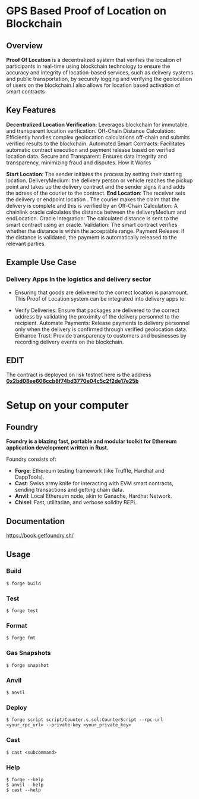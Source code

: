 # GPS Based Proof of Location on Blockchain
## Overview

**Proof Of Location** is a decentralized system that verifies the location of participants in real-time using blockchain technology to ensure the accuracy and integrity of location-based services, such as delivery systems and public transportation, by securely logging and verifying the geolocation of users on the blockchain.I also allows for location based activation of smart contracts
## Key Features

**Decentralized Location Verification**: Leverages blockchain for immutable and transparent location verification. Off-Chain Distance Calculation: Efficiently handles complex geolocation calculations off-chain and submits verified results to the blockchain. Automated Smart Contracts: Facilitates automatic contract execution and payment release based on verified location data. Secure and Transparent: Ensures data integrity and transparency, minimizing fraud and disputes.
How It Works

**Start Location**: The sender initiates the process by setting their starting location. DeliveryMedium: the delivery person or vehicle reaches the pickup point and takes up the delivery contract and the sender signs it and adds the adress of the courier to the contract.
**End Location**: The receiver sets the delivery or endpoint location . The courier makes the claim that the delivery is complete and this is verified by an Off-Chain Calculation: A chainlink oracle calculates the distance between the deliveryMedium and endLocation. Oracle Integration: The calculated distance is sent to the smart contract using an oracle. Validation: The smart contract verifies whether the distance is within the acceptable range. Payment Release: If the distance is validated, the payment is automatically released to the relevant parties.

## Example Use Case

### Delivery Apps In the logistics and delivery sector
- Ensuring that goods are delivered to the correct location is paramount. This Proof of Location system can be integrated into delivery apps to:

- Verify Deliveries: Ensure that packages are delivered to the correct address by validating the proximity of the delivery personnel to the recipient. Automate Payments: Release payments to delivery personnel only when the delivery is confirmed through verified geolocation data. Enhance Trust: Provide transparency to customers and businesses by recording delivery events on the blockchain.
## EDIT
The contract is deployed on lisk testnet here is the address [**0x2bd08ee606ccb8f74bd3770e04c5c2f2de17e25b**](https://sepolia-blockscout.lisk.com/address/0x2bd08ee606ccb8f74bd3770e04c5c2f2de17e25b)
# Setup on your computer

## Foundry

**Foundry is a blazing fast, portable and modular toolkit for Ethereum application development written in Rust.**

Foundry consists of:

-   **Forge**: Ethereum testing framework (like Truffle, Hardhat and DappTools).
-   **Cast**: Swiss army knife for interacting with EVM smart contracts, sending transactions and getting chain data.
-   **Anvil**: Local Ethereum node, akin to Ganache, Hardhat Network.
-   **Chisel**: Fast, utilitarian, and verbose solidity REPL.

## Documentation

https://book.getfoundry.sh/

## Usage

### Build

```shell
$ forge build
```

### Test

```shell
$ forge test
```

### Format

```shell
$ forge fmt
```

### Gas Snapshots

```shell
$ forge snapshot
```

### Anvil

```shell
$ anvil
```

### Deploy

```shell
$ forge script script/Counter.s.sol:CounterScript --rpc-url <your_rpc_url> --private-key <your_private_key>
```

### Cast

```shell
$ cast <subcommand>
```

### Help

```shell
$ forge --help
$ anvil --help
$ cast --help
```
